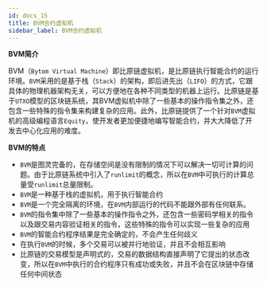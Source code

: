 ```yaml
---
id: docs_15
title: BVM合约虚拟机
sidebar_label: BVM合约虚拟机
---
```


**BVM简介**

BVM（`Bytom Virtual Machine`）即比原链虚拟机，是比原链执行智能合约的运行环境。`BVM`采用的是基于栈（`Stack`）的架构，即后进先出（`LIFO`）的方式，它跟具体的物理机器架构无关，可以方便地在各种不同类型的机器上运行。比原链是基于`UTXO`模型的区块链系统，其BVM虚拟机中除了一些基本的操作指令集之外，还包含一些特殊的指令集来构建复杂的应用。此外，比原链提供了一个针对`BVM`虚拟机的高级编程语言`Equity`，使开发者更加便捷地编写智能合约，并大大降低了开发去中心化应用的难度。

**BVM的特点**

- `BVM`是图灵完备的，在存储空间是没有限制的情况下可以解决一切可计算的问题。由于比原链系统中引入了`runlimit`的概念，所以在`BVM`中可执行的计算总量受`runlimit`总量限制。
- `BVM`是一种基于栈的虚拟机，用于执行智能合约
- `BVM`是一个完全隔离的环境，在`BVM`内部运行的代码不能跟外部有任何联系。
- `BVM`的指令集中除了一些基本的操作指令之外，还包含一些密码学相关的指令以及跟交易内容验证相关的指令，这些特殊的指令可以实现一些复杂的应用
- `BVM`的智能合约程序结果是完全确定的，不会产生任何歧义
- 在执行`BVM`的时候，多个交易可以被并行地验证，并且不会相互影响
- 比原链的交易模型是声明式的，交易的数据结构直接声明了它提出的状态改变，所以在`BVM`中执行的合约程序只有成功或失败，并且不会在区块链中存储任何中间状态
